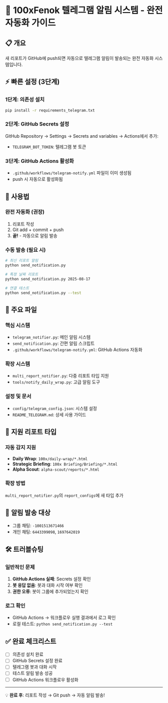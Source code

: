 # 🚀 100xFenok 텔레그램 알림 시스템 - 완전 자동화 가이드

## 📋 개요
새 리포트가 GitHub에 push되면 자동으로 텔레그램 알림이 발송되는 완전 자동화 시스템입니다.

## ⚡ 빠른 설정 (3단계)

### 1단계: 의존성 설치
```bash
pip install -r requirements_telegram.txt
```

### 2단계: GitHub Secrets 설정
GitHub Repository → Settings → Secrets and variables → Actions에서 추가:
- `TELEGRAM_BOT_TOKEN`: 텔레그램 봇 토큰

### 3단계: GitHub Actions 활성화
- `.github/workflows/telegram-notify.yml` 파일이 이미 생성됨
- push 시 자동으로 활성화됨

## 🎯 사용법

### 완전 자동화 (권장)
1. 리포트 작성
2. Git add + commit + push
3. **끝!** - 자동으로 알림 발송

### 수동 발송 (필요 시)
```bash
# 최신 리포트 알림
python send_notification.py

# 특정 날짜 리포트
python send_notification.py 2025-08-17

# 연결 테스트
python send_notification.py --test
```

## 📂 주요 파일

### 핵심 시스템
- `telegram_notifier.py`: 메인 알림 시스템
- `send_notification.py`: 간편 알림 스크립트
- `.github/workflows/telegram-notify.yml`: GitHub Actions 자동화

### 확장 시스템
- `multi_report_notifier.py`: 다중 리포트 타입 지원
- `tools/notify_daily_wrap.py`: 고급 알림 도구

### 설정 및 문서
- `config/telegram_config.json`: 시스템 설정
- `README_TELEGRAM.md`: 상세 사용 가이드

## 🔧 지원 리포트 타입

### 자동 감지 지원
- **Daily Wrap**: `100x/daily-wrap/*.html`
- **Strategic Briefing**: `100x Briefing/Briefing/*.html`
- **Alpha Scout**: `alpha-scout/reports/*.html`

### 확장 방법
`multi_report_notifier.py`의 `report_configs`에 새 타입 추가

## 📱 알림 발송 대상
- 그룹 채팅: `-1001513671466`
- 개인 채팅: `6443399098`, `1697642019`

## 🛠 트러블슈팅

### 일반적인 문제
1. **GitHub Actions 실패**: Secrets 설정 확인
2. **봇 응답 없음**: 봇과 대화 시작 여부 확인
3. **권한 오류**: 봇이 그룹에 추가되었는지 확인

### 로그 확인
- GitHub Actions → 워크플로우 실행 결과에서 로그 확인
- 로컬 테스트: `python send_notification.py --test`

## ✅ 완료 체크리스트
- [ ] 의존성 설치 완료
- [ ] GitHub Secrets 설정 완료
- [ ] 텔레그램 봇과 대화 시작
- [ ] 테스트 알림 발송 성공
- [ ] GitHub Actions 워크플로우 활성화

---

💡 **완료 후**: 리포트 작성 → Git push → 자동 알림 발송!